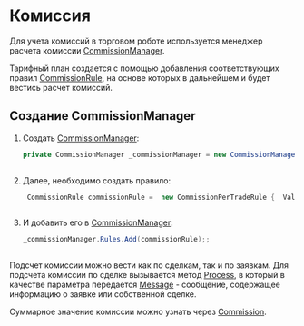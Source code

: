 # Комиссия

Для учета комиссий в торговом роботе используется менеджер расчета комиссии [CommissionManager](xref:StockSharp.Algo.Commissions.CommissionManager).

Тарифный план создается с помощью добавления соответствующих правил [CommissionRule](xref:StockSharp.Algo.Commissions.CommissionRule), на основе которых в дальнейшем и будет вестись расчет комиссий.

## Создание CommissionManager

1. Создать [CommissionManager](xref:StockSharp.Algo.Commissions.CommissionManager):

   ```cs
   private CommissionManager _commissionManager = new CommissionManager();
   						
   ```
2. Далее, необходимо создать правило:

   ```cs
    CommissionRule commissionRule =  new CommissionPerTradeRule {  Value = new Unit(1m) };
   						
   ```
3. И добавить его в [CommissionManager](xref:StockSharp.Algo.Commissions.CommissionManager):

   ```cs
   _commissionManager.Rules.Add(commissionRule);;
   						
   ```

Подсчет комиссии можно вести как по сделкам, так и по заявкам. Для подсчета комиссии по сделке вызывается метод [Process](xref:StockSharp.Algo.Commissions.CommissionManager.Process(StockSharp.Messages.Message)), в который в качестве параметра передается [Message](xref:StockSharp.Messages.Message) \- сообщение, содержащее информацию о заявке или собственной сделке.

Суммарное значение комиссии можно узнать через [Commission](xref:StockSharp.Algo.Commissions.CommissionManager.Commission).
